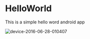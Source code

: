 # HelloWorld
This is a simple hello word android app


![device-2016-06-28-010407](https://cloud.githubusercontent.com/assets/11251210/16408245/af35201e-3ccc-11e6-83b3-045cbb85fe75.png)
